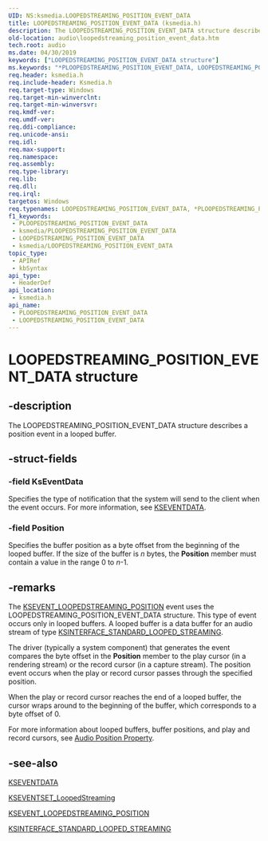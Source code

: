 ```yaml
---
UID: NS:ksmedia.LOOPEDSTREAMING_POSITION_EVENT_DATA
title: LOOPEDSTREAMING_POSITION_EVENT_DATA (ksmedia.h)
description: The LOOPEDSTREAMING_POSITION_EVENT_DATA structure describes a position event in a looped buffer.
old-location: audio\loopedstreaming_position_event_data.htm
tech.root: audio
ms.date: 04/30/2019
keywords: ["LOOPEDSTREAMING_POSITION_EVENT_DATA structure"]
ms.keywords: "*PLOOPEDSTREAMING_POSITION_EVENT_DATA, LOOPEDSTREAMING_POSITION_EVENT_DATA, LOOPEDSTREAMING_POSITION_EVENT_DATA structure [Audio Devices], PLOOPEDSTREAMING_POSITION_EVENT_DATA, PLOOPEDSTREAMING_POSITION_EVENT_DATA structure pointer [Audio Devices], aud-prop_637593e4-087a-4856-95e2-cb99f9df3d0c.xml, audio.loopedstreaming_position_event_data, ksmedia/LOOPEDSTREAMING_POSITION_EVENT_DATA, ksmedia/PLOOPEDSTREAMING_POSITION_EVENT_DATA"
req.header: ksmedia.h
req.include-header: Ksmedia.h
req.target-type: Windows
req.target-min-winverclnt: 
req.target-min-winversvr: 
req.kmdf-ver: 
req.umdf-ver: 
req.ddi-compliance: 
req.unicode-ansi: 
req.idl: 
req.max-support: 
req.namespace: 
req.assembly: 
req.type-library: 
req.lib: 
req.dll: 
req.irql: 
targetos: Windows
req.typenames: LOOPEDSTREAMING_POSITION_EVENT_DATA, *PLOOPEDSTREAMING_POSITION_EVENT_DATA
f1_keywords:
 - PLOOPEDSTREAMING_POSITION_EVENT_DATA
 - ksmedia/PLOOPEDSTREAMING_POSITION_EVENT_DATA
 - LOOPEDSTREAMING_POSITION_EVENT_DATA
 - ksmedia/LOOPEDSTREAMING_POSITION_EVENT_DATA
topic_type:
 - APIRef
 - kbSyntax
api_type:
 - HeaderDef
api_location:
 - ksmedia.h
api_name:
 - PLOOPEDSTREAMING_POSITION_EVENT_DATA
 - LOOPEDSTREAMING_POSITION_EVENT_DATA
---
```


# LOOPEDSTREAMING_POSITION_EVENT_DATA structure


## -description

The LOOPEDSTREAMING_POSITION_EVENT_DATA structure describes a position event in a looped buffer.

## -struct-fields

### -field KsEventData

Specifies the type of notification that the system will send to the client when the event occurs. For more information, see <a href="/windows-hardware/drivers/ddi/ks/ns-ks-kseventdata">KSEVENTDATA</a>.

### -field Position

Specifies the buffer position as a byte offset from the beginning of the looped buffer. If the size of the buffer is <i>n</i> bytes, the <b>Position</b> member must contain a value in the range 0 to <i>n</i>-1.

## -remarks

The <a href="/windows-hardware/drivers/audio/ksevent-loopedstreaming-position">KSEVENT_LOOPEDSTREAMING_POSITION</a> event uses the LOOPEDSTREAMING_POSITION_EVENT_DATA structure. This type of event occurs only in looped buffers. A looped buffer is a data buffer for an audio stream of type <a href="/windows-hardware/drivers/stream/ksinterface-standard-looped-streaming">KSINTERFACE_STANDARD_LOOPED_STREAMING</a>.

The driver (typically a system component) that generates the event compares the byte offset in the <b>Position</b> member to the play cursor (in a rendering stream) or the record cursor (in a capture stream). The position event occurs when the play or record cursor passes through the specified position.

When the play or record cursor reaches the end of a looped buffer, the cursor wraps around to the beginning of the buffer, which corresponds to a byte offset of 0.

For more information about looped buffers, buffer positions, and play and record cursors, see <a href="/windows-hardware/drivers/audio/audio-position-property">Audio Position Property</a>.

## -see-also

<a href="/windows-hardware/drivers/ddi/ks/ns-ks-kseventdata">KSEVENTDATA</a>



<a href="/windows-hardware/drivers/audio/kseventsetid-loopedstreaming">KSEVENTSET_LoopedStreaming</a>



<a href="/windows-hardware/drivers/audio/ksevent-loopedstreaming-position">KSEVENT_LOOPEDSTREAMING_POSITION</a>



<a href="/windows-hardware/drivers/stream/ksinterface-standard-looped-streaming">KSINTERFACE_STANDARD_LOOPED_STREAMING</a>

